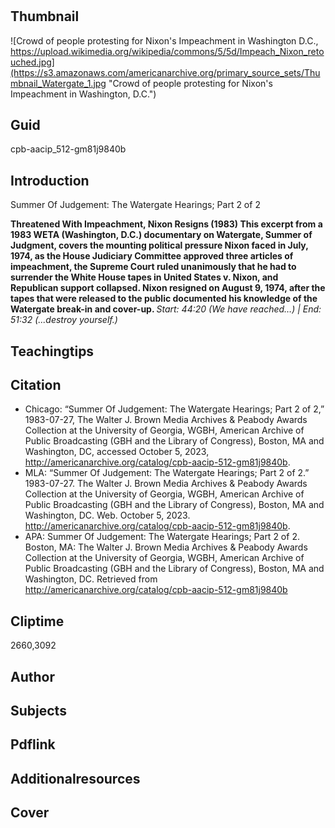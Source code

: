 # 

## Thumbnail

![Crowd of people protesting for Nixon's Impeachment in Washington D.C., https://upload.wikimedia.org/wikipedia/commons/5/5d/Impeach_Nixon_retouched.jpg](https://s3.amazonaws.com/americanarchive.org/primary_source_sets/Thumbnail_Watergate_1.jpg "Crowd of people protesting for Nixon's Impeachment in Washington, D.C.")

## Guid
cpb-aacip_512-gm81j9840b

## Introduction

Summer Of Judgement: The Watergate Hearings; Part 2 of 2

<b> Threatened With Impeachment, Nixon Resigns (1983) </b>
<b> This excerpt from a 1983 WETA (Washington, D.C.) documentary on Watergate, Summer of Judgment, covers the mounting political pressure Nixon faced in July, 1974, as the House Judiciary Committee approved three articles of impeachment, the Supreme Court ruled unanimously that he had to surrender the White House tapes in United States v. Nixon, and Republican support collapsed. Nixon resigned on August 9, 1974, after the tapes that were released to the public documented his knowledge of the Watergate break-in and cover-up. </b>
<i> Start: 44:20 (We have reached…) | End: 51:32 (...destroy yourself.) </i>

## Teachingtips

## Citation

- Chicago: “Summer Of Judgement: The Watergate Hearings; Part 2 of 2,” 1983-07-27, The Walter J. Brown Media Archives & Peabody Awards Collection at the University of Georgia, WGBH, American Archive of Public Broadcasting (GBH and the Library of Congress), Boston, MA and Washington, DC, accessed October 5, 2023, http://americanarchive.org/catalog/cpb-aacip-512-gm81j9840b.
- MLA: “Summer Of Judgement: The Watergate Hearings; Part 2 of 2.” 1983-07-27. The Walter J. Brown Media Archives & Peabody Awards Collection at the University of Georgia, WGBH, American Archive of Public Broadcasting (GBH and the Library of Congress), Boston, MA and Washington, DC. Web. October 5, 2023. <http://americanarchive.org/catalog/cpb-aacip-512-gm81j9840b>.
- APA: Summer Of Judgement: The Watergate Hearings; Part 2 of 2. Boston, MA: The Walter J. Brown Media Archives & Peabody Awards Collection at the University of Georgia, WGBH, American Archive of Public Broadcasting (GBH and the Library of Congress), Boston, MA and Washington, DC. Retrieved from http://americanarchive.org/catalog/cpb-aacip-512-gm81j9840b

## Cliptime

2660,3092

## Author
## Subjects
## Pdflink
## Additionalresources
## Cover

